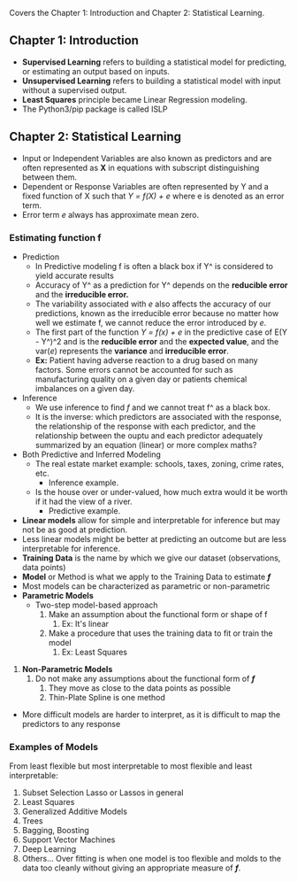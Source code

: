 Covers the Chapter 1: Introduction and Chapter 2: Statistical Learning.

## Chapter 1: Introduction 

* **Supervised Learning** refers to building a statistical model for predicting, or estimating an output based on inputs.
* **Unsupervised Learning** refers to building a statistical model with input without a supervised output.
* **Least Squares** principle became Linear Regression modeling.
* The Python3/pip package is called ISLP

## Chapter 2: Statistical Learning

* Input or Independent Variables are also known as predictors and are often represented as **X** in equations with subscript distinguishing between them.
* Dependent or Response Variables are often represented by Y and a fixed function of X such that *Y = f(X) + e* where e is denoted as an error term.
* Error term *e* always has approximate mean zero.

### Estimating function f

* Prediction
	* In Predictive modeling f is often a black box if Y^ is considered to yield accurate results
	* Accuracy of Y^ as a prediction for Y^ depends on the **reducible error** and the **irreducible error.**
	* The variability associated with *e* also affects the accuracy of our predictions, known as the irreducible error because no matter how well we estimate f, we cannot reduce the error introduced by *e*.
	* The first part of the function *Y = f(x) + e* in the predictive case of E(Y - Y^)^2 and is the **reducible error** and the **expected value**, and the var(*e*) represents the **variance** and **irreducible error**.
	* **Ex:** Patient having adverse reaction to a drug based on many factors. Some errors cannot be accounted for such as manufacturing quality on a given day or patients chemical imbalances on a given day.
* Inference
	* We use inference to find *f* and we cannot treat f^ as a black box.
	* It is the inverse: which predictors are associated with the response, the relationship of the response with each predictor, and the relationship between the ouptu and each predictor adequately summarized by an equation (linear) or more complex maths?
* Both Predictive and Inferred Modeling
	* The real estate market example: schools, taxes, zoning, crime rates, etc.
		* Inference example.
	* Is the house over or under-valued, how much extra would it be worth if it had the view of a river.
		* Predictive example.
* **Linear models** allow for simple and interpretable for inference but may not be as good at prediction. 
* Less linear models might be better at predicting an outcome but are less interpretable for inference.
* **Training Data** is the name by which we give our dataset (observations, data points)
* **Model** or Method is what we apply to the Training Data to estimate ***f***
* Most models can be characterized as parametric or non-parametric
* **Parametric Models**
	* Two-step model-based approach
		1. Make an assumption about the functional form or shape of f
			1. Ex: It's linear
		2. Make a procedure that uses the training data to fit or train the model
			1. Ex: Least Squares
1. **Non-Parametric Models**
	1. Do not make any assumptions about the functional form of ***f***
		1. They move as close to the data points as possible
		2. Thin-Plate Spline is one method
* More difficult models are harder to interpret, as it is difficult to map the predictors to any response
### Examples of Models
From least flexible but most interpretable to most flexible and least interpretable:
1. Subset Selection Lasso or Lassos in general
2. Least Squares
3. Generalized Additive Models
4. Trees
5. Bagging, Boosting
6. Support Vector Machines
7. Deep Learning
8. Others...
Over fitting is when one model is too flexible and molds to the data too cleanly without giving an appropriate measure of ***f***.

